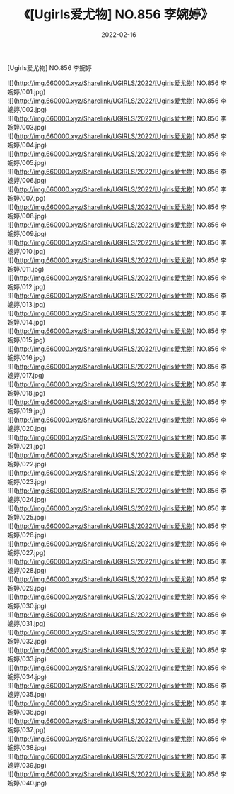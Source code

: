 ﻿---
layout: post
title:  《[Ugirls爱尤物] NO.856 李婉婷》
date:   2022-02-16
img: http://img.660000.xyz/Sharelink/UGIRLS/2022/[Ugirls爱尤物] NO.856 李婉婷/000.jpg
categories: [美女, 清纯, 唯美]
---

[Ugirls爱尤物] NO.856 李婉婷

 ![](http://img.660000.xyz/Sharelink/UGIRLS/2022/[Ugirls爱尤物] NO.856 李婉婷/001.jpg) <br>![](http://img.660000.xyz/Sharelink/UGIRLS/2022/[Ugirls爱尤物] NO.856 李婉婷/002.jpg) <br>![](http://img.660000.xyz/Sharelink/UGIRLS/2022/[Ugirls爱尤物] NO.856 李婉婷/003.jpg) <br>![](http://img.660000.xyz/Sharelink/UGIRLS/2022/[Ugirls爱尤物] NO.856 李婉婷/004.jpg) <br>![](http://img.660000.xyz/Sharelink/UGIRLS/2022/[Ugirls爱尤物] NO.856 李婉婷/005.jpg) <br>![](http://img.660000.xyz/Sharelink/UGIRLS/2022/[Ugirls爱尤物] NO.856 李婉婷/006.jpg) <br>![](http://img.660000.xyz/Sharelink/UGIRLS/2022/[Ugirls爱尤物] NO.856 李婉婷/007.jpg) <br>![](http://img.660000.xyz/Sharelink/UGIRLS/2022/[Ugirls爱尤物] NO.856 李婉婷/008.jpg) <br>![](http://img.660000.xyz/Sharelink/UGIRLS/2022/[Ugirls爱尤物] NO.856 李婉婷/009.jpg) <br>![](http://img.660000.xyz/Sharelink/UGIRLS/2022/[Ugirls爱尤物] NO.856 李婉婷/010.jpg) <br>![](http://img.660000.xyz/Sharelink/UGIRLS/2022/[Ugirls爱尤物] NO.856 李婉婷/011.jpg) <br>![](http://img.660000.xyz/Sharelink/UGIRLS/2022/[Ugirls爱尤物] NO.856 李婉婷/012.jpg) <br>![](http://img.660000.xyz/Sharelink/UGIRLS/2022/[Ugirls爱尤物] NO.856 李婉婷/013.jpg) <br>![](http://img.660000.xyz/Sharelink/UGIRLS/2022/[Ugirls爱尤物] NO.856 李婉婷/014.jpg) <br>![](http://img.660000.xyz/Sharelink/UGIRLS/2022/[Ugirls爱尤物] NO.856 李婉婷/015.jpg) <br>![](http://img.660000.xyz/Sharelink/UGIRLS/2022/[Ugirls爱尤物] NO.856 李婉婷/016.jpg) <br>![](http://img.660000.xyz/Sharelink/UGIRLS/2022/[Ugirls爱尤物] NO.856 李婉婷/017.jpg) <br>![](http://img.660000.xyz/Sharelink/UGIRLS/2022/[Ugirls爱尤物] NO.856 李婉婷/018.jpg) <br>![](http://img.660000.xyz/Sharelink/UGIRLS/2022/[Ugirls爱尤物] NO.856 李婉婷/019.jpg) <br>![](http://img.660000.xyz/Sharelink/UGIRLS/2022/[Ugirls爱尤物] NO.856 李婉婷/020.jpg) <br>![](http://img.660000.xyz/Sharelink/UGIRLS/2022/[Ugirls爱尤物] NO.856 李婉婷/021.jpg) <br>![](http://img.660000.xyz/Sharelink/UGIRLS/2022/[Ugirls爱尤物] NO.856 李婉婷/022.jpg) <br>![](http://img.660000.xyz/Sharelink/UGIRLS/2022/[Ugirls爱尤物] NO.856 李婉婷/023.jpg) <br>![](http://img.660000.xyz/Sharelink/UGIRLS/2022/[Ugirls爱尤物] NO.856 李婉婷/024.jpg) <br>![](http://img.660000.xyz/Sharelink/UGIRLS/2022/[Ugirls爱尤物] NO.856 李婉婷/025.jpg) <br>![](http://img.660000.xyz/Sharelink/UGIRLS/2022/[Ugirls爱尤物] NO.856 李婉婷/026.jpg) <br>![](http://img.660000.xyz/Sharelink/UGIRLS/2022/[Ugirls爱尤物] NO.856 李婉婷/027.jpg) <br>![](http://img.660000.xyz/Sharelink/UGIRLS/2022/[Ugirls爱尤物] NO.856 李婉婷/028.jpg) <br>![](http://img.660000.xyz/Sharelink/UGIRLS/2022/[Ugirls爱尤物] NO.856 李婉婷/029.jpg) <br>![](http://img.660000.xyz/Sharelink/UGIRLS/2022/[Ugirls爱尤物] NO.856 李婉婷/030.jpg) <br>![](http://img.660000.xyz/Sharelink/UGIRLS/2022/[Ugirls爱尤物] NO.856 李婉婷/031.jpg) <br>![](http://img.660000.xyz/Sharelink/UGIRLS/2022/[Ugirls爱尤物] NO.856 李婉婷/032.jpg) <br>![](http://img.660000.xyz/Sharelink/UGIRLS/2022/[Ugirls爱尤物] NO.856 李婉婷/033.jpg) <br>![](http://img.660000.xyz/Sharelink/UGIRLS/2022/[Ugirls爱尤物] NO.856 李婉婷/034.jpg) <br>![](http://img.660000.xyz/Sharelink/UGIRLS/2022/[Ugirls爱尤物] NO.856 李婉婷/035.jpg) <br>![](http://img.660000.xyz/Sharelink/UGIRLS/2022/[Ugirls爱尤物] NO.856 李婉婷/036.jpg) <br>![](http://img.660000.xyz/Sharelink/UGIRLS/2022/[Ugirls爱尤物] NO.856 李婉婷/037.jpg) <br>![](http://img.660000.xyz/Sharelink/UGIRLS/2022/[Ugirls爱尤物] NO.856 李婉婷/038.jpg) <br>![](http://img.660000.xyz/Sharelink/UGIRLS/2022/[Ugirls爱尤物] NO.856 李婉婷/039.jpg) <br>![](http://img.660000.xyz/Sharelink/UGIRLS/2022/[Ugirls爱尤物] NO.856 李婉婷/040.jpg) <br>
